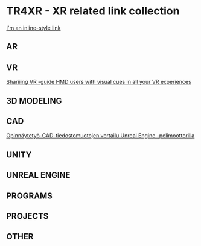 # TR4XR - XR related link collection

[I'm an inline-style link](https://www.google.com)

## AR

## VR

[Shariiing VR -guide HMD users with visual cues in all your VR experiences](https://youtu.be/OdNKtVJmv_I)

## 3D MODELING

## CAD

[Opinnäytetyö-CAD-tiedostomuotojen vertailu Unreal Engine -pelimoottorilla](https://www.theseus.fi/bitstream/handle/10024/172734/Ahola_Tiina_cad_tiedostomuotojen_vertailu_unrealenginella.pdf?sequence=2&isAllowed=y)


## UNITY

## UNREAL ENGINE

## PROGRAMS

## PROJECTS

## OTHER
